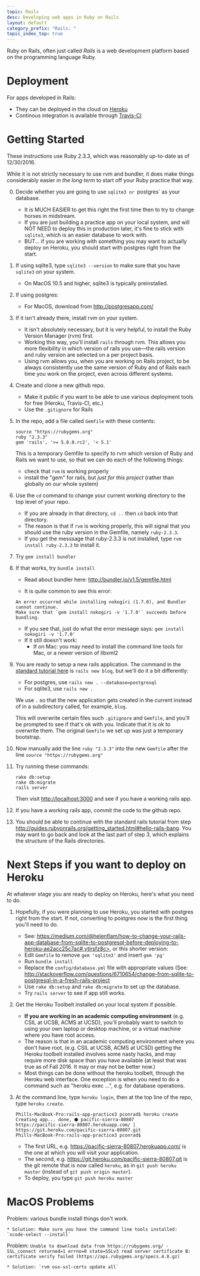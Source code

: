 ```yaml
---
topic: Rails
desc: Developing web apps in Ruby on Rails
layout: default
category_prefix: "Rails: "
topic_index_top: true
---
```


Ruby on Rails, often just called  *Rails* is a web development platform based on the programming language Ruby.

# Deployment

For apps developed in Rails:

* They can be deployed in the cloud on [Heroku](/topics/heroku)
* Continous integration is available through [Travis-CI](/topics/travis-ci/)

# Getting Started

These instructions use Ruby 2.3.3, which was reasonably up-to-date as of 12/30/2016.    

While it is not strictly necessary to use rvm and bundler, it does make things considerably easier <em>in the long term</em> to start off your Ruby practice that way.

0.  Decide whether you are going to use `sqlite3 or `postgres` as your database.   
    * It is MUCH EASIER to get this right the first time then to try to change horses in midstream.
    * If you are just building a practice app on your local system, and will NOT NEED to deploy this in production later, it's fine to stick with `sqlite3`, which is an easier database to work with.
    * BUT... if you are working with something you may want to actually deploy on Heroku, you should start with postgres right from the start. 
    
1.  If using sqlite3, type `sqlite3 --version` to make sure that you have `sqlite3` on your system.   
    * On MacOS 10.5 and higher, sqlite3 is typically preinstalled.
    
1.  If using postgres:
    * For MacOS, download from <http://postgresapp.com/>

1.  If it isn't already there, install rvm on your system.
    * It isn't absolutely necessary, but it is very helpful, to install the Ruby Version Manager (rvm) first.
    * Working this way, you'll install `rails` through rvm.   This allows you more flexibility in which
        version of rails you use&mdash;the
        rails version and ruby version are selected on a per project basis.
    * Using rvm allows you, when you are working on Rails project, to be always consistently use the same version of
        Ruby and of Rails each time you work on the project, even across different systems.
        
2.  Create and clone a new github repo.   
    * Make it public if you want to be able to use various deployment tools for free (Heroku, Travis-CI, etc.)
    * Use the `.gitignore` for Rails
    
3.  In the repo, add a file called `Gemfile` with these contents:
    ```
    source "https://rubygems.org"
    ruby "2.3.3"
    gem 'rails', '>= 5.0.0.rc2', '< 5.1'
    ```
    
    This is a temporary Gemfile to specify to rvm which version of Ruby and Rails we want to use, so that we can do each of the following things:
    
    * check that `rvm` is working properly 
    * install the "gem" for rails, but *just for this project* (rather than globally on our whole system)
    
4.  Use the `cd` command to change your current working directory to the top level of your repo.  
    * If you are already in that directory, `cd ..` then `cd` back into that directory.
    * The reason is that if `rvm` is working properly, this will signal that you should use the ruby version in the Gemfile, namely `ruby-2.3.3`.
    * If you get the messsage that ruby-2.3.3 is not installed, type `rvm install ruby-2.3.3` to install it.

5.  Try `gem install bundler`

6.  If that works, try `bundle install`
    * Read about bundler here: <http://bundler.io/v1.5/gemfile.html>
        
    * It is quite common to see this error:
    
    ```
    An error occurred while installing nokogiri (1.7.0), and Bundler cannot continue.
    Make sure that `gem install nokogiri -v '1.7.0'` succeeds before bundling.
    ```
    
    * If you see that, just do what the error message says: `gem install nokogiri -v '1.7.0'`  
    * If it still doesn't work:
        * If on Mac: you may need to install the command line tools for Mac, or a newer version of libxml2
        
8.  You are ready to setup a new rails application.   The command in the [standard tutorial here](http://guides.rubyonrails.org/getting_started.html#creating-the-blog-application) is `rails new blog`, but we'll do it
    a bit differently:

    * For postgres, use `rails new . --database=postgresql`
    * For sqlite3, use `rails new .`

    We use `.` so that the new application gets created in the current instead of in a subdirectory called, for example,
    `blog`.

    This will overwrite certain files such `.gitignore` and `Gemfile`, and you'll be prompted to see if that's ok with you.
    Indicate that it is ok to overwrite them.   The original `Gemfile` we set up was just a temporary bootstrap.
    
9. Now manually add the line `ruby "2.3.3"` into the new `Gemfile` after the line `source "https://rubygems.org"`

10. Try running these commands:
    ```
    rake db:setup
    rake db:migrate
    rails server
    ```
    
    Then visit <http://localhost:3000> and see if you have a working rails app.

11. If you have a working rails app, commit the code to the github repo.

12. You should be able to continue with the standard rails tutorial from step <http://guides.rubyonrails.org/getting_started.html#hello-rails-bang>.  You may want to go back and look at the last part of step 3, which explains the structure of the Rails directories.

# Next Steps if you want to deploy on Heroku

At whatever stage you are ready to deploy on Heroku, here's what you need to do.

1. Hopefully, if you were planning to use Heroku, you started with postgres right from the start.  If not, converting to postgres now is the first thing you'll need to do.     
    
    * See: https://medium.com/@helenflam/how-to-change-your-rails-app-database-from-sqlite-to-postgresql-before-deploying-to-heroku-ae2acc25c7ac#.ytirsfz8c>, or this shorter version:
    * Edit `Gemfile` to remove `gem 'sqlite3'` and insert `gem 'pg'`
    * Run `bundle install`
    * Replace the `config/database.yml` file with appropriate values (See: <http://stackoverflow.com/questions/6710654/change-from-sqlite-to-postgresql-in-a-fresh-rails-project>
    * Use `rake db:setup` and `rake db:migrate` to set up the database.
    * Try `rails server` to see if app still works.

2. Get the Heroku Toolbelt installed on your local system if possible. 
    * <b>If you are working in an academic computing environment</b> (e.g. CSIL at UCSB, ACMS at UCSD), you'll probably
         want to switch to using your own laptop or desktop machine, or a virtual machine where you have root access.
    * The reason is that in an academic computing environment where you don't have root, (e.g. CSIL at UCSB, 
         ACMS at UCSD)  getting the Heroku toolbelt installed involves some nasty hacks, and may require more 
         disk space than you have available (at least that was true as of Fall 2016.  It may or may not be better now.)
    * Most things can be done without the heroku toolbelt, through the Heroku web interface.  One exception is when
         you need to do a command such as "heroku exec ...", e.g. for database operations.

3. At the command line, type `heroku login`, then at the top line of the repo, type `heroku create`.
         
    ```
    Phills-MacBook-Pro:rails-app-practice3 pconrad$ heroku create
    Creating app... done, ⬢ pacific-sierra-80807
    https://pacific-sierra-80807.herokuapp.com/ | https://git.heroku.com/pacific-sierra-80807.git
    Phills-MacBook-Pro:rails-app-practice3 pconrad$ 
    ```
    
    * The first URL, e.g. <https://pacific-sierra-80807.herokuapp.com/> is the one at which you will visit your application.
    * The second, e.g. <https://git.heroku.com/pacific-sierra-80807.git> is the git remote that is now called `heroku`, as in `git push heroku master` (instead of `git push origin master`).
    * To deploy, you type `git push heroku master`
    
# MacOS Problems

Problem: various bundle install things don't work.

    * Solution: Make sure you have the command line tools installed: `xcode-select --install`


Problem: `Unable to download data from https://rubygems.org/ - SSL_connect returned=1 errno=0 state=SSLv3 read server certificate B: certificate verify failed (https://api.rubygems.org/specs.4.8.gz)`

    * Solution: `rvm osx-ssl-certs update all`

